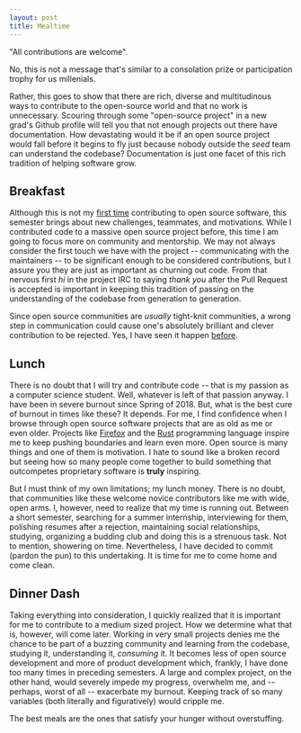 ```yaml
---
layout: post
title: Mealtime
---
```

"All contributions are welcome". 

No, this is not a message that's similar to a consolation prize or participation trophy for us millenials. 

Rather, this goes to show that there are rich, diverse and multitudinous ways to contribute to the open-source world and that no work is unnecessary. Scouring through some "open-source project" in a new grad's Github profile will tell you that not enough projects out there have documentation. How devastating would it be if an open source project would fall before it begins to fly just because nobody outside the *seed* team can understand the codebase? Documentation is just one facet of this rich tradition of helping software grow. 

## Breakfast
Although this is not my [first time](https://f0cus.dev) contributing to open source software, this semester brings about new challenges, teammates, and motivations. While I contributed code to a massive open source project before, this time I am going to focus more on community and mentorship. We may not always consider the first touch we have with the project -- communicating with the maintainers -- to be significant enough to be considered contributions, but I assure you they are just as important as churning out code. From that nervous first *hi* in the project IRC to saying *thank you* after the Pull Request is accepted is important in keeping this tradition of passing on the understanding of the codebase from generation to generation. 

Since open source communities are *usually* tight-knit communities, a wrong step in communication could cause one's absolutely brilliant and clever contribution to be rejected. Yes, I have seen it happen [before](https://f0cus.dev/week02/).

## Lunch
There is no doubt that I will try and contribute code -- that is my passion as a computer science student. Well, whatever is left of that passion anyway. I have been in severe burnout since Spring of 2018. But, what is the best cure of burnout in times like these? It depends. For me, I find confidence when I browse through open source software projects that are as old as me or even older. Projects like [Firefox](https://hg.mozilla.org/mozilla-central/) and the [Rust](https://github.com/rust-lang/rust) programming language inspire me to keep pushing boundaries and learn even more. Open source is many things and one of them is motivation. I hate to sound like a broken record but seeing how so many people come together to build something that outcompetes proprietary software is **truly** inspiring. 

But I must think of my own limitations; my lunch money. There is no doubt, that communities like these welcome novice contributors like me with wide, open arms. I, however, need to realize that my time is running out. Between a short semester, searching for a summer internship, interviewing for them, polishing resumes after a rejection, maintaining social relationships, studying, organizing a budding club and doing this is a strenuous task. Not to mention, showering on time. Nevertheless, I have decided to commit (pardon the pun) to this undertaking. It is time for me to come home and come clean.

## Dinner Dash
Taking everything into consideration, I quickly realized that it is important for me to contribute to a medium sized project. How we determine what that is, however, will come later. Working in very small projects denies me the chance to be part of a buzzing community and learning from the codebase, studying it, understanding it, *consuming* it. It becomes less of open source development and more of product development which, frankly, I have done too many times in preceding semesters. A large and complex project, on the other hand, would severely impede my progress, overwhelm me, and -- perhaps, worst of all -- exacerbate my burnout. Keeping track of so many variables (both literally and figuratively) would cripple me. 

The best meals are the ones that satisfy your hunger without overstuffing. 
